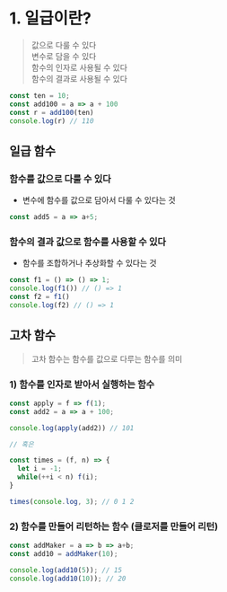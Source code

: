 # 1. 일급이란?
> 값으로 다룰 수 있다      
변수로 담을 수 있다   
함수의 인자로 사용될 수 있다  
함수의 결과로 사용될 수 있다  
  
```typescript
const ten = 10;
const add100 = a => a + 100
const r = add100(ten)
console.log(r) // 110
```
            
## 일급 함수
### 함수를 값으로 다룰 수 있다
- 변수에 함수를 값으로 담아서 다룰 수 있다는 것
```typescript
const add5 = a => a+5;
```
### 함수의 결과 값으로 함수를 사용할 수 있다
- 함수를 조합하거나 추상화할 수 있다는 것
```typescript
const f1 = () => () => 1;
console.log(f1()) // () => 1
const f2 = f1() 
console.log(f2) // () => 1
```

## 고차 함수
> 고차 함수는 함수를 값으로 다루는 함수를 의미
### 1) 함수를 인자로 받아서 실행하는 함수
```typescript
const apply = f => f(1);
const add2 = a => a + 100;

console.log(apply(add2)) // 101     

// 혹은

const times = (f, n) => {
  let i = -1;
  while(++i < n) f(i);
}

times(console.log, 3); // 0 1 2   
```
### 2) 함수를 만들어 리턴하는 함수 (클로저를 만들어 리턴)
```typescript
const addMaker = a => b => a+b;
const add10 = addMaker(10);

console.log(add10(5)); // 15
console.log(add10(10)); // 20
```
